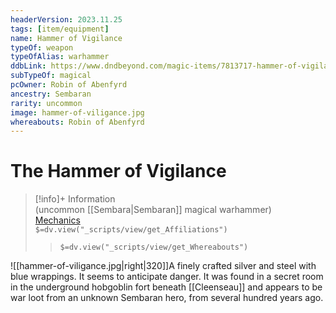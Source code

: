 ```yaml
---
headerVersion: 2023.11.25
tags: [item/equipment]
name: Hammer of Vigilance
typeOf: weapon
typeOfAlias: warhammer
ddbLink: https://www.dndbeyond.com/magic-items/7813717-hammer-of-vigilance
subTypeOf: magical
pcOwner: Robin of Abenfyrd
ancestry: Sembaran
rarity: uncommon
image: hammer-of-viligance.jpg
whereabouts: Robin of Abenfyrd
---
```

# The Hammer of Vigilance
>[!info]+ Information  
> (uncommon [[Sembara|Sembaran]] magical warhammer)  
> [Mechanics](https://www.dndbeyond.com/magic-items/7813717-hammer-of-vigilance)  
> `$=dv.view("_scripts/view/get_Affiliations")`  
>> `$=dv.view("_scripts/view/get_Whereabouts")`

![[hammer-of-viligance.jpg|right|320]]A finely crafted silver and steel with blue wrappings. It seems to anticipate danger. It was found in a secret room in the underground hobgoblin fort beneath [[Cleenseau]] and appears to be war loot from an unknown Sembaran hero, from several hundred years ago.